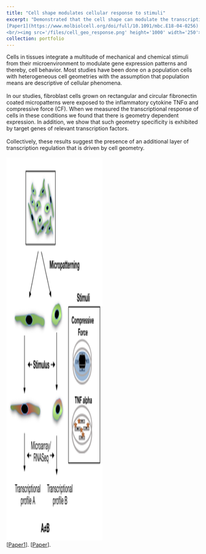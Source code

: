 ```yaml
---
title: "Cell shape modulates cellular response to stimuli"
excerpt: "Demonstrated that the cell shape can modulate the transcriptional response to external stimuli such as compressive load and inflammation. <br/>
[Paper1](https://www.molbiolcell.org/doi/full/10.1091/mbc.E18-04-0256) [Paper2](https://www.pnas.org/content/114/20/E3882)
<br/><img src='/files/cell_geo_response.png' height='1000' width='250'>"
collection: portfolio
---
```


Cells in tissues integrate a multitude of mechanical and chemical stimuli from their microenvironment to modulate gene expression patterns and thereby, cell behavior. Most studies have been done on a population cells with heterogeneous cell geometries with the assumption that population means are descriptive of cellular phenomena.<br/><br/>
In our studies, fibroblast cells grown on rectangular and circular fibronectin coated micropatterns were exposed to the inflammatory cytokine TNFα and compressive force (CF). When we measured the transcriptional response of cells in these conditions we found that there is geometry dependent expression. In addition, we show that such geometry specificity is exhibited by target genes of relevant transcription factors. <br/><br/>
Collectively, these results suggest the presence of an additional layer of transcription regulation that is driven by cell geometry.<br/><br/>
<img src='/files/cell_geo_response.png' height='1000' width='250'><br/>
[[Paper1](https://www.molbiolcell.org/doi/full/10.1091/mbc.E18-04-0256)]. [[Paper](https://github.com/SaradhaVenkatachalapathy/SaradhaVenkatachalapathy.github.io/blob/master/_publications/2017-05-16-geo_tnf.md)].
